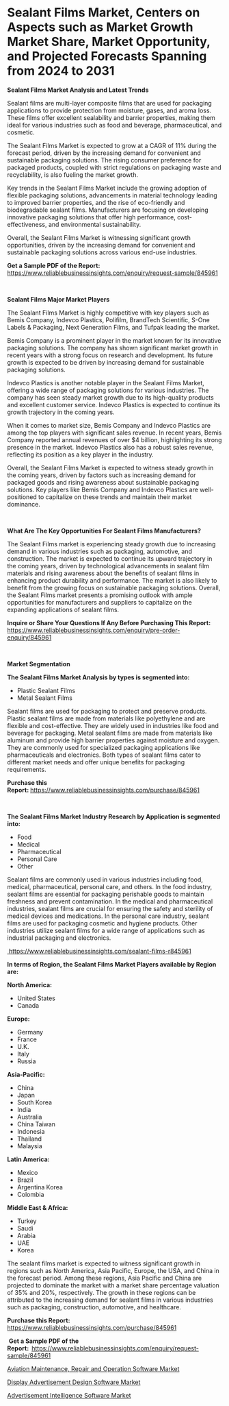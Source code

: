 <p><h1>Sealant Films Market, Centers on Aspects such as Market Growth Market Share, Market Opportunity, and Projected Forecasts Spanning from 2024 to 2031</h1></p><p><strong>Sealant Films Market Analysis and Latest Trends</strong></p>
<p><p>Sealant films are multi-layer composite films that are used for packaging applications to provide protection from moisture, gases, and aroma loss. These films offer excellent sealability and barrier properties, making them ideal for various industries such as food and beverage, pharmaceutical, and cosmetic.</p><p>The Sealant Films Market is expected to grow at a CAGR of 11% during the forecast period, driven by the increasing demand for convenient and sustainable packaging solutions. The rising consumer preference for packaged products, coupled with strict regulations on packaging waste and recyclability, is also fueling the market growth.</p><p>Key trends in the Sealant Films Market include the growing adoption of flexible packaging solutions, advancements in material technology leading to improved barrier properties, and the rise of eco-friendly and biodegradable sealant films. Manufacturers are focusing on developing innovative packaging solutions that offer high performance, cost-effectiveness, and environmental sustainability.</p><p>Overall, the Sealant Films Market is witnessing significant growth opportunities, driven by the increasing demand for convenient and sustainable packaging solutions across various end-use industries.</p></p>
<p><strong>Get a Sample PDF of the Report:&nbsp;</strong> <a href="https://www.reliablebusinessinsights.com/enquiry/request-sample/845961">https://www.reliablebusinessinsights.com/enquiry/request-sample/845961</a></p>
<p>&nbsp;</p>
<p><strong>Sealant Films Major Market Players</strong></p>
<p><p>The Sealant Films Market is highly competitive with key players such as Bemis Company, Indevco Plastics, Polifilm, BrandTech Scientific, S-One Labels & Packaging, Next Generation Films, and Tufpak leading the market. </p><p>Bemis Company is a prominent player in the market known for its innovative packaging solutions. The company has shown significant market growth in recent years with a strong focus on research and development. Its future growth is expected to be driven by increasing demand for sustainable packaging solutions.</p><p>Indevco Plastics is another notable player in the Sealant Films Market, offering a wide range of packaging solutions for various industries. The company has seen steady market growth due to its high-quality products and excellent customer service. Indevco Plastics is expected to continue its growth trajectory in the coming years.</p><p>When it comes to market size, Bemis Company and Indevco Plastics are among the top players with significant sales revenue. In recent years, Bemis Company reported annual revenues of over $4 billion, highlighting its strong presence in the market. Indevco Plastics also has a robust sales revenue, reflecting its position as a key player in the industry.</p><p>Overall, the Sealant Films Market is expected to witness steady growth in the coming years, driven by factors such as increasing demand for packaged goods and rising awareness about sustainable packaging solutions. Key players like Bemis Company and Indevco Plastics are well-positioned to capitalize on these trends and maintain their market dominance.</p></p>
<p>&nbsp;</p>
<p><strong>What Are The Key Opportunities For Sealant Films Manufacturers?</strong></p>
<p><p>The Sealant Films market is experiencing steady growth due to increasing demand in various industries such as packaging, automotive, and construction. The market is expected to continue its upward trajectory in the coming years, driven by technological advancements in sealant film materials and rising awareness about the benefits of sealant films in enhancing product durability and performance. The market is also likely to benefit from the growing focus on sustainable packaging solutions. Overall, the Sealant Films market presents a promising outlook with ample opportunities for manufacturers and suppliers to capitalize on the expanding applications of sealant films.</p></p>
<p><strong>Inquire or Share Your Questions If Any Before Purchasing This Report:</strong> <a href="https://www.reliablebusinessinsights.com/enquiry/pre-order-enquiry/845961">https://www.reliablebusinessinsights.com/enquiry/pre-order-enquiry/845961</a></p>
<p>&nbsp;</p>
<p><strong>Market Segmentation</strong></p>
<p><strong>The Sealant Films Market Analysis by types is segmented into:</strong></p>
<p><ul><li>Plastic Sealant Films</li><li>Metal Sealant Films</li></ul></p>
<p><p>Sealant films are used for packaging to protect and preserve products. Plastic sealant films are made from materials like polyethylene and are flexible and cost-effective. They are widely used in industries like food and beverage for packaging. Metal sealant films are made from materials like aluminum and provide high barrier properties against moisture and oxygen. They are commonly used for specialized packaging applications like pharmaceuticals and electronics. Both types of sealant films cater to different market needs and offer unique benefits for packaging requirements.</p></p>
<p><strong>Purchase this Report:&nbsp;</strong><a href="https://www.reliablebusinessinsights.com/purchase/845961">https://www.reliablebusinessinsights.com/purchase/845961</a></p>
<p>&nbsp;</p>
<p><strong>The Sealant Films Market Industry Research by Application is segmented into:</strong></p>
<p><ul><li>Food</li><li>Medical</li><li>Pharmaceutical</li><li>Personal Care</li><li>Other</li></ul></p>
<p><p>Sealant films are commonly used in various industries including food, medical, pharmaceutical, personal care, and others. In the food industry, sealant films are essential for packaging perishable goods to maintain freshness and prevent contamination. In the medical and pharmaceutical industries, sealant films are crucial for ensuring the safety and sterility of medical devices and medications. In the personal care industry, sealant films are used for packaging cosmetic and hygiene products. Other industries utilize sealant films for a wide range of applications such as industrial packaging and electronics.</p></p>
<p><a href="https://www.reliablebusinessinsights.com/sealant-films-r845961">&nbsp;https://www.reliablebusinessinsights.com/sealant-films-r845961</a></p>
<p><strong>In terms of Region, the Sealant Films Market Players available by Region are:</strong></p>
<p>
    <p> <strong> North America: </strong>
        <ul>
            <li>United States</li>
            <li>Canada</li>
        </ul>
        </p> 
    <p> <strong> Europe: </strong>
        <ul>
            <li>Germany</li>
            <li>France</li>
            <li>U.K.</li>
            <li>Italy</li>
            <li>Russia</li>
        </ul>
        </p> 
    <p> <strong> Asia-Pacific: </strong>
        <ul>
            <li>China</li>
            <li>Japan</li>
            <li>South Korea</li>
            <li>India</li>
            <li>Australia</li>
            <li>China Taiwan</li>
            <li>Indonesia</li>
            <li>Thailand</li>
            <li>Malaysia</li>
        </ul>
        </p> 
    <p> <strong> Latin America: </strong>
        <ul>
            <li>Mexico</li>
            <li>Brazil</li>
            <li>Argentina Korea</li>
            <li>Colombia</li>
        </ul>
        </p> 
    <p> <strong> Middle East & Africa: </strong>
        <ul>
            <li>Turkey</li>
            <li>Saudi</li>
            <li>Arabia</li>
            <li>UAE</li>
            <li>Korea</li>
        </ul>
    </p>
    </p>
<p><p>The sealant films market is expected to witness significant growth in regions such as North America, Asia Pacific, Europe, the USA, and China in the forecast period. Among these regions, Asia Pacific and China are projected to dominate the market with a market share percentage valuation of 35% and 20%, respectively. The growth in these regions can be attributed to the increasing demand for sealant films in various industries such as packaging, construction, automotive, and healthcare.</p></p>
<p><strong>Purchase this Report: </strong><a href="https://www.reliablebusinessinsights.com/purchase/845961">https://www.reliablebusinessinsights.com/purchase/845961</a></p>
<p>&nbsp;<strong>Get a Sample PDF of the Report:&nbsp;&nbsp;</strong><a href="https://www.reliablebusinessinsights.com/enquiry/request-sample/845961">https://www.reliablebusinessinsights.com/enquiry/request-sample/845961</a></p>
<p><strong></strong></p>
<p><p><a href="https://github.com/Paul14Anderson63/Market-Research-Report-List-5/blob/main/aviation-maintenance-repair-and-operation-software-market.md">Aviation Maintenance, Repair and Operation Software Market</a></p><p><a href="https://github.com/guneycigdem35/Market-Research-Report-List-4/blob/main/display-advertisement-design-software-market.md">Display Advertisement Design Software Market</a></p><p><a href="https://github.com/biheemgalvinlouises6hokrh3h/Market-Research-Report-List-3/blob/main/advertisement-intelligence-software-market.md">Advertisement Intelligence Software Market</a></p></p>